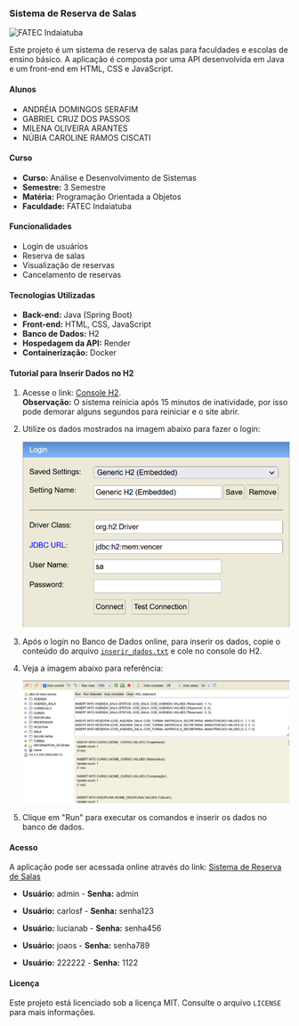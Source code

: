 ### Sistema de Reserva de Salas

![FATEC Indaiatuba]([(https://encrypted-tbn0.gstatic.com/images?q=tbn:ANd9GcSYFnU2cllLqt9-yIZOVUbTwPq71EywdeUcKg&s)](http://www.fatecid.com.br/site/wp-content/uploads/2023/01/logo_site_232.jpg))

Este projeto é um sistema de reserva de salas para faculdades e escolas de ensino básico. A aplicação é composta por uma API desenvolvida em Java e um front-end em HTML, CSS e JavaScript.

#### Alunos

- ANDRÉIA DOMINGOS SERAFIM
- GABRIEL CRUZ DOS PASSOS
- MILENA OLIVEIRA ARANTES
- NÚBIA CAROLINE RAMOS CISCATI

#### Curso

- **Curso:** Análise e Desenvolvimento de Sistemas
- **Semestre:** 3 Semestre
- **Matéria:** Programação Orientada a Objetos
- **Faculdade:** FATEC Indaiatuba

#### Funcionalidades

- Login de usuários
- Reserva de salas
- Visualização de reservas
- Cancelamento de reservas

#### Tecnologias Utilizadas

- **Back-end:** Java (Spring Boot)
- **Front-end:** HTML, CSS, JavaScript
- **Banco de Dados:** H2
- **Hospedagem da API:** Render
- **Containerização:** Docker

#### Tutorial para Inserir Dados no H2

1. Acesse o link: [Console H2](https://vamosvencer.onrender.com/h2). <br>
**Observação:** O sistema reinicia após 15 minutos de inatividade, por isso pode demorar alguns segundos para reiniciar e o site abrir.
2. Utilize os dados mostrados na imagem abaixo para fazer o login:
   
   ![Login H2](h2_login.png)

3. Após o login no Banco de Dados online, para inserir os dados, copie o conteúdo do arquivo [`inserir_dados.txt`](inserir_dados.txt) e cole no console do H2.
4. Veja a imagem abaixo para referência:

   ![Inserir Dados](h2_inserir.png)

5. Clique em "Run" para executar os comandos e inserir os dados no banco de dados.

#### Acesso

A aplicação pode ser acessada online através do link: [Sistema de Reserva de Salas](https://milena-arantes.github.io/BookMe/index.html)

- **Usuário:** admin - **Senha:** admin

- **Usuário:** carlosf - **Senha:** senha123

- **Usuário:** lucianab - **Senha:** senha456

- **Usuário:** joaos - **Senha:** senha789

- **Usuário:** 222222 - **Senha:** 1122

#### Licença

Este projeto está licenciado sob a licença MIT. Consulte o arquivo `LICENSE` para mais informações.
